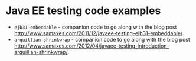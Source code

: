 # Java EE testing code examples

* `ejb31-embeddable` - companion code to go along with the blog post http://www.samaxes.com/2011/12/javaee-testing-ejb31-embeddable/.
* `arquillian-shrinkwrap` - companion code to go along with the blog post http://www.samaxes.com/2012/04/javaee-testing-introduction-arquillian-shrinkwrap/.
